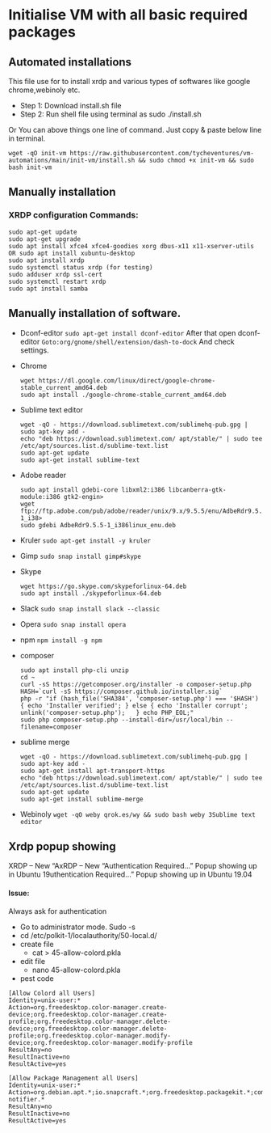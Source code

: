 # Initialise VM with all basic required packages

## Automated installations
  This file use for to install xrdp and various types of softwares like google chrome,webinoly etc.
* Step 1: Download install.sh file
* Step 2: Run shell file using terminal as sudo ./install.sh

Or You can above things one line of command. Just copy & paste below line in terminal.

`wget -qO init-vm https://raw.githubusercontent.com/tycheventures/vm-automations/main/init-vm/install.sh && sudo chmod +x init-vm && sudo bash init-vm`

## Manually installation
### XRDP configuration Commands:
  ```
  sudo apt-get update
  sudo apt-get upgrade
  sudo apt install xfce4 xfce4-goodies xorg dbus-x11 x11-xserver-utils OR sudo apt install xubuntu-desktop
  sudo apt install xrdp 
  sudo systemctl status xrdp (for testing)
  sudo adduser xrdp ssl-cert 
  sudo systemctl restart xrdp
  sudo apt install samba	
   ```

## Manually installation of software.
* Dconf-editor
  `sudo apt-get install dconf-editor`
  After that open dconf-editor
  `Goto:org/gnome/shell/extension/dash-to-dock`
  And check settings.

* Chrome
  ```
  wget https://dl.google.com/linux/direct/google-chrome-stable_current_amd64.deb
  sudo apt install ./google-chrome-stable_current_amd64.deb
  ```
* Sublime text editor
  ```
  wget -qO - https://download.sublimetext.com/sublimehq-pub.gpg | sudo apt-key add -
  echo "deb https://download.sublimetext.com/ apt/stable/" | sudo tee /etc/apt/sources.list.d/sublime-text.list
  sudo apt-get update
  sudo apt-get install sublime-text
  ```

* Adobe reader
  ```
  sudo apt install gdebi-core libxml2:i386 libcanberra-gtk-module:i386 gtk2-engin>
  wget ftp://ftp.adobe.com/pub/adobe/reader/unix/9.x/9.5.5/enu/AdbeRdr9.5.5-1_i38>
  sudo gdebi AdbeRdr9.5.5-1_i386linux_enu.deb
  ```
* Kruler
  `sudo apt-get install -y kruler`

* Gimp
  `sudo snap install gimp#skype`

* Skype 
  ```
  wget https://go.skype.com/skypeforlinux-64.deb
  sudo apt install ./skypeforlinux-64.deb
  ```
* Slack
  `sudo snap install slack --classic`

* Opera
  `sudo snap install opera`

* npm
  `npm install -g npm`
  
* composer
  ```
  sudo apt install php-cli unzip
  cd ~
  curl -sS https://getcomposer.org/installer -o composer-setup.php
  HASH=`curl -sS https://composer.github.io/installer.sig`
  php -r "if (hash_file('SHA384', 'composer-setup.php') === '$HASH') { echo 'Installer verified'; } else { echo 'Installer corrupt'; unlink('composer-setup.php');   } echo PHP_EOL;"
  sudo php composer-setup.php --install-dir=/usr/local/bin --filename=composer

* sublime merge
  ```
  wget -qO - https://download.sublimetext.com/sublimehq-pub.gpg | sudo apt-key add -
  sudo apt-get install apt-transport-https
  echo "deb https://download.sublimetext.com/ apt/stable/" | sudo tee /etc/apt/sources.list.d/sublime-text.list
  sudo apt-get update
  sudo apt-get install sublime-merge
  ```

* Webinoly
  `wget -qO weby qrok.es/wy && sudo bash weby 3Sublime text editor`

## Xrdp popup showing

XRDP – New “AxRDP – New “Authentication Required…” Popup showing up in Ubuntu 19uthentication Required…” Popup showing up in Ubuntu 19.04
#### Issue:
Always ask for authentication
  * Go to administrator mode. Sudo -s  
  * cd /etc/polkit-1/localauthority/50-local.d/
  * create file
    * cat > 45-allow-colord.pkla 
  * edit file
    * nano 45-allow-colord.pkla 
  * pest code

```
[Allow Colord all Users]
Identity=unix-user:*
Action=org.freedesktop.color-manager.create-device;org.freedesktop.color-manager.create-profile;org.freedesktop.color-manager.delete-device;org.freedesktop.color-manager.delete-profile;org.freedesktop.color-manager.modify-device;org.freedesktop.color-manager.modify-profile
ResultAny=no
ResultInactive=no
ResultActive=yes   

[Allow Package Management all Users]
Identity=unix-user:*
Action=org.debian.apt.*;io.snapcraft.*;org.freedesktop.packagekit.*;com.ubuntu.update-notifier.*
ResultAny=no
ResultInactive=no
ResultActive=yes
```
